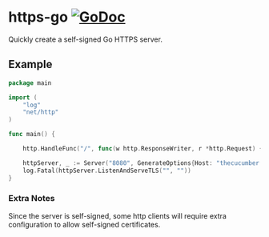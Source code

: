 # https-go [![GoDoc](http://godoc.org/github.com/rocketlaunchr/https-go?status.svg)](http://godoc.org/github.com/rocketlaunchr/https-go)

Quickly create a self-signed Go HTTPS server.


## Example

```go
package main

import (
	"log"
	"net/http"
)

func main() {

	http.HandleFunc("/", func(w http.ResponseWriter, r *http.Request) { w.WriteHeader(http.StatusNoContent) })

	httpServer, _ := Server("8080", GenerateOptions{Host: "thecucumber.app"})
	log.Fatal(httpServer.ListenAndServeTLS("", ""))
}
```



### Extra Notes

Since the server is self-signed, some http clients will require extra configuration to allow self-signed certificates.